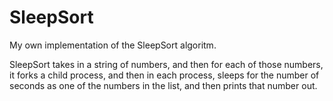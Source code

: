 # SleepSort
My own implementation of the SleepSort algoritm. 

SleepSort takes in a string of numbers, and then for each of those numbers, it forks a child process, and then in each process, sleeps for the number of seconds as one of the numbers in the list, and then prints that number out. 
